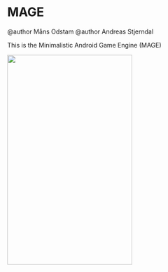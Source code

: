 MAGE
====

@author Måns Odstam
@author Andreas Stjerndal 


This is the Minimalistic Android Game Engine (MAGE)

<img src="http://thoracicsurgery.stanford.edu/patient_care/images/normal-stomach.jpg" width="285" height="480">
